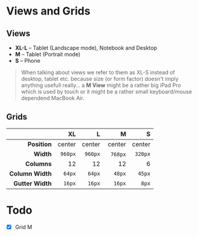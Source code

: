 # Views and Grids

## Views

- **XL-L** – Tablet (Landscape mode), Notebook and Desktop
- **M** – Tablet (Portrait mode)
- **S** – Phone

> When talking about views we refer to them as XL-S instead of desktop, tablet etc. because size (or form factor) doesn't imply anything usefull really… a **M View** might be a rather big iPad Pro which is used by touch or it might be a rather small keyboard/mouse dependend MacBook Air.

## Grids

|                  | XL          | L           | M           | S           |
| ---------------: | ------:     | ----------: | ----------: | ----------: |
| **Position**     | center      | center      | center      | center      |
| **Width**        | ```960px``` | ```960px``` | ```768px``` | ```320px``` |
| **Columns**      | 12          | 12          | 12          | 6           |
| **Column Width** | ```64px```  | ```64px```  | ```48px```  | ```45px```  |
| **Gutter Width** | ```16px```  | ```16px```  | ```16px```  | ```8px```   |

# Todo

- [x] Grid M
